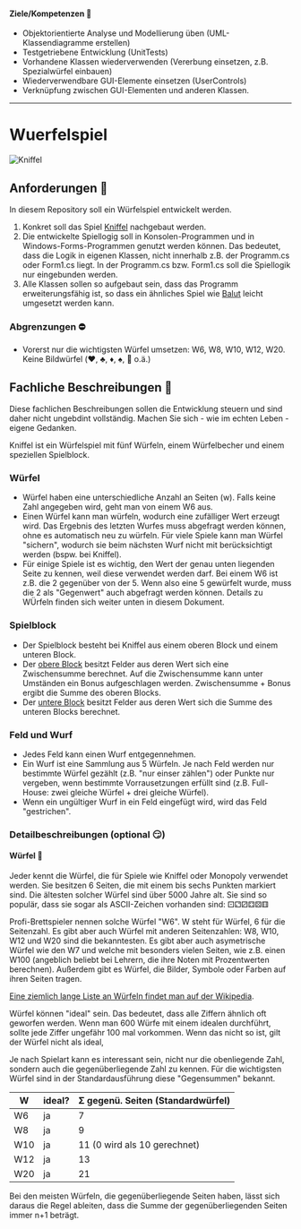<!--
[![Build and Tests](https://github.com/gsoTH/Wuerfelspiel/actions/workflows/build-and-test.yml/badge.svg?branch=master)](https://github.com/gsoTH/Wuerfelspiel/actions/workflows/build-and-test.yml)
-->
#### Ziele/Kompetenzen :seedling:
- Objektorientierte Analyse und Modellierung üben (UML-Klassendiagramme erstellen)
- Testgetriebene Entwicklung (UnitTests)
- Vorhandene Klassen wiederverwenden (Vererbung einsetzen, z.B. Spezialwürfel einbauen)
- Wiederverwendbare GUI-Elemente einsetzen (UserControls)
- Verknüpfung zwischen GUI-Elementen und anderen Klassen.
___

# Wuerfelspiel
![Kniffel](https://i.pinimg.com/236x/47/cc/5e/47cc5e1c3d139196e10c98fc81727561.jpg)

## Anforderungen :dart: 
In diesem Repository soll ein Würfelspiel entwickelt werden.
1. Konkret soll das Spiel [Kniffel](https://de.wikipedia.org/wiki/Kniffel) nachgebaut werden. 
2. Die entwickelte Spiellogig soll in Konsolen-Programmen und in Windows-Forms-Programmen genutzt werden können. Das bedeutet, dass die Logik in eigenen Klassen, nicht innerhalb z.B. der Programm.cs oder Form1.cs liegt. In der Programm.cs bzw. Form1.cs soll die Spiellogik nur eingebunden werden.
3. Alle Klassen sollen so aufgebaut sein, dass das Programm erweiterungsfähig ist, so dass ein ähnliches Spiel wie [Balut](https://de.wikipedia.org/wiki/Balut_(W%C3%BCrfelspiel)#Spielregeln) leicht umgesetzt werden kann. 

### Abgrenzungen :no_entry:
- Vorerst nur die wichtigsten Würfel umsetzen: W6, W8, W10, W12, W20. Keine Bildwürfel (:hearts:, :clubs:, :diamonds:, :spades:, :pineapple: o.ä.)


## Fachliche Beschreibungen :memo:
Diese fachlichen Beschreibungen sollen die Entwicklung steuern und sind daher nicht ungebdint vollständig. Machen Sie sich - wie im echten Leben - eigene Gedanken. 

Kniffel ist ein Würfelspiel mit fünf Würfeln, einem Würfelbecher und einem speziellen Spielblock.

### Würfel
- Würfel haben eine unterschiedliche Anzahl an Seiten (w). Falls keine Zahl angegeben wird, geht man von einem W6 aus.
- Einen Würfel kann man würfeln, wodurch eine zufälliger Wert erzeugt wird. Das Ergebnis des letzten Wurfes muss abgefragt werden können, ohne es automatisch neu zu würfeln. Für viele Spiele kann man Würfel "sichern", wodurch sie beim nächsten Wurf nicht mit berücksichtigt werden (bspw. bei Kniffel).
- Für einige Spiele ist es wichtig, den Wert der genau unten liegenden Seite zu kennen, weil diese verwendet werden darf. Bei einem W6 ist z.B. die 2 gegenüber von der 5. Wenn also eine 5 gewürfelt wurde, muss die 2 als "Gegenwert" auch abgefragt werden können.
Details zu WÜrfeln finden sich weiter unten in diesem Dokument.

### Spielblock
- Der Spielblock besteht bei Kniffel aus einem oberen Block und einem unteren Block.
- Der [obere Block](https://de.wikipedia.org/wiki/Kniffel#Oberer_Block) besitzt Felder aus deren Wert sich eine  Zwischensumme berechnet. Auf die Zwischensumme kann unter Umständen ein Bonus aufgeschlagen werden. Zwischensumme + Bonus ergibt die Summe des oberen Blocks.
- Der [untere Block](https://de.wikipedia.org/wiki/Kniffel#Unterer_Block) besitzt Felder aus deren Wert sich die Summe des unteren Blocks berechnet.

### Feld und Wurf
- Jedes Feld kann einen Wurf entgegennehmen. 
- Ein Wurf ist eine Sammlung aus 5 Würfeln. Je nach Feld werden nur bestimmte Würfel gezählt (z.B. "nur einser zählen") oder Punkte nur vergeben, wenn bestimmte Vorrausetzungen erfüllt sind (z.B. Full-House: zwei gleiche Würfel + drei gleiche Würfel). 
- Wenn ein ungültiger Wurf in ein Feld eingefügt wird, wird das Feld "gestrichen".


### Detailbeschreibungen (optional :smirk:)
#### Würfel :game_die:
Jeder kennt die Würfel, die für Spiele wie Kniffel oder Monopoly verwendet werden. Sie besitzen 6 Seiten, die mit einem bis sechs Punkten markiert sind. Die ältesten solcher Würfel sind über 5000 Jahre alt. Sie sind so populär, dass sie sogar als ASCII-Zeichen vorhanden sind: ⚀⚁⚂⚃⚄⚅

Profi-Brettspieler nennen solche Würfel "W6". W steht für Würfel, 6 für die Seitenzahl. Es gibt aber auch Würfel mit anderen Seitenzahlen: W8, W10, W12 und W20 sind die bekanntesten. Es gibt aber auch asymetrische Würfel wie den W7 und welche mit besonders vielen Seiten, wie z.B. einen W100 (angeblich beliebt bei Lehrern, die ihre Noten mit Prozentwerten berechnen). 
Außerdem gibt es Würfel, die Bilder, Symbole oder Farben auf ihren Seiten tragen.

[Eine ziemlich lange Liste an Würfeln findet man auf der Wikipedia](https://de.wikipedia.org/wiki/Spielw%C3%BCrfel#Formen).

Würfel können "ideal" sein. Das bedeutet, dass alle Ziffern ähnlich oft geworfen werden. Wenn man 600 Würfe mit einem idealen durchführt, sollte jede Ziffer ungefähr 100 mal vorkommen. Wenn das nicht so ist, gilt der Würfel nicht als ideal,

Je nach Spielart kann es interessant sein, nicht nur die obenliegende Zahl, sondern auch die gegenüberliegende Zahl zu kennen. Für die wichtigsten Würfel sind in der Standardausführung diese "Gegensummen" bekannt.

| W   | ideal? | Σ gegenü. Seiten (Standardwürfel) |
|-----|--------|-----------------------------------|
| W6  | ja     | 7                                 |
| W8  | ja     | 9                                 |
| W10 | ja     | 11 (0 wird als 10 gerechnet)      |
| W12 | ja     | 13                                |
| W20 | ja     | 21                                |

Bei den meisten Würfeln, die gegenüberliegende Seiten haben, lässt sich daraus die Regel ableiten, dass die Summe der gegenüberliegenden Seiten immer n+1 beträgt.



<!---
Platzhalter 
fürs Auskommentieren von Inhalten
-->
